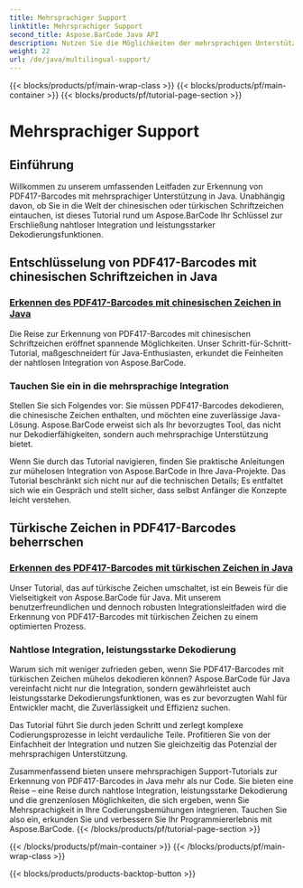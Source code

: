 ```yaml
---
title: Mehrsprachiger Support
linktitle: Mehrsprachiger Support
second_title: Aspose.BarCode Java API
description: Nutzen Sie die Möglichkeiten der mehrsprachigen Unterstützung mit unseren Tutorials zum Erkennen von PDF417-Barcodes. Tauchen Sie mit Aspose.BarCode für eine nahtlose Integration in die Java-Codierung ein.
weight: 22
url: /de/java/multilingual-support/
---
```


{{< blocks/products/pf/main-wrap-class >}}
{{< blocks/products/pf/main-container >}}
{{< blocks/products/pf/tutorial-page-section >}}

# Mehrsprachiger Support


## Einführung
Willkommen zu unserem umfassenden Leitfaden zur Erkennung von PDF417-Barcodes mit mehrsprachiger Unterstützung in Java. Unabhängig davon, ob Sie in die Welt der chinesischen oder türkischen Schriftzeichen eintauchen, ist dieses Tutorial rund um Aspose.BarCode Ihr Schlüssel zur Erschließung nahtloser Integration und leistungsstarker Dekodierungsfunktionen.

## Entschlüsselung von PDF417-Barcodes mit chinesischen Schriftzeichen in Java
### [Erkennen des PDF417-Barcodes mit chinesischen Zeichen in Java](./recognizing-pdf417-chinese-characters/)

Die Reise zur Erkennung von PDF417-Barcodes mit chinesischen Schriftzeichen eröffnet spannende Möglichkeiten. Unser Schritt-für-Schritt-Tutorial, maßgeschneidert für Java-Enthusiasten, erkundet die Feinheiten der nahtlosen Integration von Aspose.BarCode.

### Tauchen Sie ein in die mehrsprachige Integration
Stellen Sie sich Folgendes vor: Sie müssen PDF417-Barcodes dekodieren, die chinesische Zeichen enthalten, und möchten eine zuverlässige Java-Lösung. Aspose.BarCode erweist sich als Ihr bevorzugtes Tool, das nicht nur Dekodierfähigkeiten, sondern auch mehrsprachige Unterstützung bietet.

Wenn Sie durch das Tutorial navigieren, finden Sie praktische Anleitungen zur mühelosen Integration von Aspose.BarCode in Ihre Java-Projekte. Das Tutorial beschränkt sich nicht nur auf die technischen Details; Es entfaltet sich wie ein Gespräch und stellt sicher, dass selbst Anfänger die Konzepte leicht verstehen.

## Türkische Zeichen in PDF417-Barcodes beherrschen
### [Erkennen des PDF417-Barcodes mit türkischen Zeichen in Java](./recognizing-pdf417-turkish-characters/)

Unser Tutorial, das auf türkische Zeichen umschaltet, ist ein Beweis für die Vielseitigkeit von Aspose.BarCode für Java. Mit unserem benutzerfreundlichen und dennoch robusten Integrationsleitfaden wird die Erkennung von PDF417-Barcodes mit türkischen Zeichen zu einem optimierten Prozess.

### Nahtlose Integration, leistungsstarke Dekodierung
Warum sich mit weniger zufrieden geben, wenn Sie PDF417-Barcodes mit türkischen Zeichen mühelos dekodieren können? Aspose.BarCode für Java vereinfacht nicht nur die Integration, sondern gewährleistet auch leistungsstarke Dekodierungsfunktionen, was es zur bevorzugten Wahl für Entwickler macht, die Zuverlässigkeit und Effizienz suchen.

Das Tutorial führt Sie durch jeden Schritt und zerlegt komplexe Codierungsprozesse in leicht verdauliche Teile. Profitieren Sie von der Einfachheit der Integration und nutzen Sie gleichzeitig das Potenzial der mehrsprachigen Unterstützung.

Zusammenfassend bieten unsere mehrsprachigen Support-Tutorials zur Erkennung von PDF417-Barcodes in Java mehr als nur Code. Sie bieten eine Reise – eine Reise durch nahtlose Integration, leistungsstarke Dekodierung und die grenzenlosen Möglichkeiten, die sich ergeben, wenn Sie Mehrsprachigkeit in Ihre Codierungsbemühungen integrieren. Tauchen Sie also ein, erkunden Sie und verbessern Sie Ihr Programmiererlebnis mit Aspose.BarCode.
{{< /blocks/products/pf/tutorial-page-section >}}

{{< /blocks/products/pf/main-container >}}
{{< /blocks/products/pf/main-wrap-class >}}

{{< blocks/products/products-backtop-button >}}
